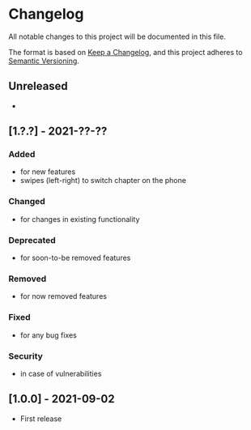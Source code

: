 # Changelog
All notable changes to this project will be documented in this file.

The format is based on [Keep a Changelog](https://keepachangelog.com/en/1.0.0/),
and this project adheres to [Semantic Versioning](https://semver.org/spec/v2.0.0.html).

## Unreleased

-

## [1.?.?] - 2021-??-??

### Added
- for new features
- swipes (left-right) to switch chapter on the phone

### Changed
- for changes in existing functionality

### Deprecated
-  for soon-to-be removed features

### Removed
- for now removed features

### Fixed
- for any bug fixes

### Security
- in case of vulnerabilities

## [1.0.0] - 2021-09-02

- First release
